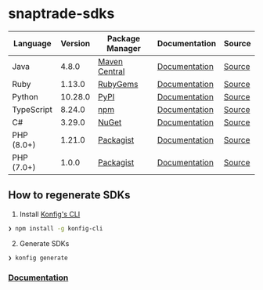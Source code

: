 # snaptrade-sdks

|Language|Version|Package Manager|Documentation|Source|
|-|-|-|-|-|
|Java|4.8.0|[Maven Central](https://central.sonatype.com/artifact/com.konfigthis/snaptrade-java-sdk/4.8.0)|[Documentation](https://github.com/passiv/snaptrade-sdks/tree/master/sdks/java/README.md)|[Source](https://github.com/passiv/snaptrade-sdks/tree/master/sdks/java)|
|Ruby|1.13.0|[RubyGems](https://rubygems.org/gems/snaptrade/versions/1.13.0)|[Documentation](https://github.com/passiv/snaptrade-sdks/tree/master/sdks/ruby/README.md)|[Source](https://github.com/passiv/snaptrade-sdks/tree/master/sdks/ruby)|
|Python|10.28.0|[PyPI](https://pypi.org/project/snaptrade-python-sdk/10.28.0)|[Documentation](https://github.com/passiv/snaptrade-sdks/tree/master/sdks/python/README.md)|[Source](https://github.com/passiv/snaptrade-sdks/tree/master/sdks/python)|
|TypeScript|8.24.0|[npm](https://www.npmjs.com/package/snaptrade-typescript-sdk/v/8.24.0)|[Documentation](https://github.com/passiv/snaptrade-sdks/tree/master/sdks/typescript/README.md)|[Source](https://github.com/passiv/snaptrade-sdks/tree/master/sdks/typescript)|
|C#|3.29.0|[NuGet](https://nuget.org/packages/SnapTrade.Net/3.29.0)|[Documentation](https://github.com/passiv/snaptrade-sdks/tree/master/sdks/csharp/README.md)|[Source](https://github.com/passiv/snaptrade-sdks/tree/master/sdks/csharp)|
|PHP (8.0+)|1.21.0|[Packagist](https://packagist.org/packages/konfig/snaptrade-php-sdk#1.21.0)|[Documentation](https://github.com/passiv/snaptrade-php-sdk/blob/master/README.md)|[Source](https://github.com/passiv/snaptrade-php-sdk)|
|PHP (7.0+)|1.0.0|[Packagist](https://packagist.org/packages/konfig/snaptrade-php-7-sdk#1.0.0)|[Documentation](https://github.com/passiv/snaptrade-php-7-sdk/blob/master/README.md)|[Source](https://github.com/passiv/snaptrade-php-7-sdk)|


## How to regenerate SDKs

1. Install [Konfig's CLI](https://www.npmjs.com/package/konfig-cli)

```bash
❯ npm install -g konfig-cli
```

2. Generate SDKs
```bash
❯ konfig generate
```

### [Documentation](https://konfigthis.com/docs)
